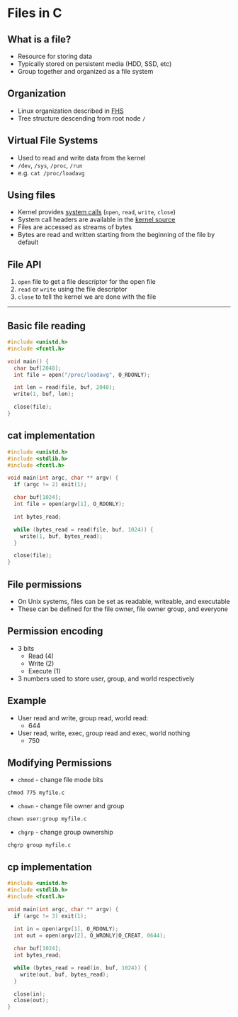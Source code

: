 Files in C
==========

What is a file?
---------------

- Resource for storing data
- Typically stored on persistent media (HDD, SSD, etc)
- Group together and organized as a file system

Organization
------------

- Linux organization described in [FHS](https://en.wikipedia.org/wiki/Filesystem_Hierarchy_Standard)
- Tree structure descending from root node `/`

Virtual File Systems
--------------------

- Used to read and write data from the kernel
- `/dev`, `/sys`, `/proc`, `/run`
- e.g. `cat /proc/loadavg`

Using files
-----------

- Kernel provides [system calls](https://github.com/torvalds/linux/blob/master/arch/x86/entry/syscalls/syscall_64.tbl) (`open`, `read`, `write`, `close`)
- System call headers are available in the [kernel source](https://github.com/torvalds/linux/blob/master/include/linux/syscalls.h)
- Files are accessed as streams of bytes
- Bytes are read and written starting from the beginning of the file by default

File API
--------

1. `open` file to get a file descriptor for the open file
2. `read` or `write` using the file descriptor
3. `close` to tell the kernel we are done with the file

---

Basic file reading
------------------

```c
#include <unistd.h>
#include <fcntl.h>

void main() {
  char buf[2048];
  int file = open("/proc/loadavg", O_RDONLY);

  int len = read(file, buf, 2048);
  write(1, buf, len);

  close(file);
}
```

cat implementation
------------------

```c
#include <unistd.h>
#include <stdlib.h>
#include <fcntl.h>

void main(int argc, char ** argv) {
  if (argc != 2) exit(1);

  char buf[1024];
  int file = open(argv[1], O_RDONLY);

  int bytes_read;

  while (bytes_read = read(file, buf, 1024)) {
    write(1, buf, bytes_read);
  }

  close(file);
}
```

File permissions
----------------

- On Unix systems, files can be set as readable, writeable, and executable
- These can be defined for the file owner, file owner group, and everyone

Permission encoding
-------------------

- 3 bits
    - Read (4)
    - Write (2)
    - Execute (1)
- 3 numbers used to store user, group, and world respectively

Example
-------

- User read and write, group read, world read:
    - 644
- User read, write, exec, group read and exec, world nothing
    - 750

Modifying Permissions
---------------------

- `chmod` - change file mode bits

```
chmod 775 myfile.c
```

- `chown` - change file owner and group

```
chown user:group myfile.c
```

- `chgrp` - change group ownership

```
chgrp group myfile.c
```

cp implementation
-----------------

```c
#include <unistd.h>
#include <stdlib.h>
#include <fcntl.h>

void main(int argc, char ** argv) {
  if (argc != 3) exit(1);
  
  int in = open(argv[1], O_RDONLY);
  int out = open(argv[2], O_WRONLY|O_CREAT, 0644);

  char buf[1024];
  int bytes_read;

  while (bytes_read = read(in, buf, 1024)) {
    write(out, buf, bytes_read);
  }

  close(in);
  close(out);
}
```
